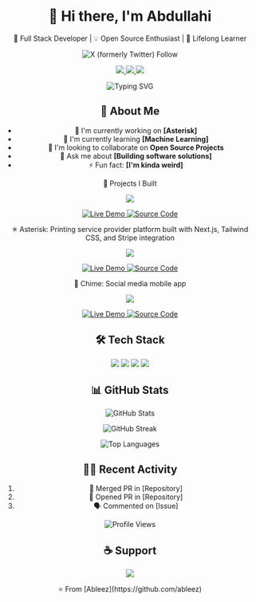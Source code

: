 <!-- Header Banner -->
<div align="center">
  <h1>👋 Hi there, I'm Abdullahi</h1>
  <p>🚀 Full Stack Developer | 💡 Open Source Enthusiast | 🌱 Lifelong Learner</p>
</div>


<div align="center"><div align="center">
  <img alt="X (formerly Twitter) Follow" src="https://img.shields.io/twitter/follow/ableez">
</div>

<!-- Social Links -->
<p align="center">
  <a href="https://linkedin.com/in/abdullahi-ahmed-700b371a7/">
    <img src="https://img.shields.io/badge/LinkedIn-0077B5?style=for-the-badge&logo=linkedin&logoColor=white" />
  </a>
  <a href="https://twitter.com/ableezz">
    <img src="https://img.shields.io/badge/Twitter-1DA1F2?style=for-the-badge&logo=twitter&logoColor=white" />
  </a>
  <a href="https://dev.to/ableez">
    <img src="https://img.shields.io/badge/dev.to-0A0A0A?style=for-the-badge&logo=devdotto&logoColor=white" />
  </a>
</p>

<!-- Animated Typing -->
<p align="center">
  <img src="https://readme-typing-svg.herokuapp.com?font=Fira+Code&pause=1000&color=2196F3&center=true&width=435&lines=Building+awesome+web+applications;Contributing+to+open+source;Learning+new+technologies" alt="Typing SVG" />
</p>

<!-- About Me Section -->
## 🧐 About Me
- 🔭 I'm currently working on **[Asterisk]**
- 🌱 I'm currently learning **[Machine Learning]**
- 👯 I'm looking to collaborate on **Open Source Projects**
- 💬 Ask me about **[Building software solutions]**
- ⚡ Fun fact: **[I'm kinda weird]**

🚀 Projects I Built
<div align="center">
  <!-- Project 1 -->
  <a href="https://github.com/ableez/scribe">
    <img src="https://github-readme-stats.vercel.app/api/pin/?username=ableez&repo=project-1&theme=radical" />
  </a>
  <p>
    <a href="https://myscribe.vercel.app">
      <img src="https://img.shields.io/badge/Live_Demo-000000?style=for-the-badge&logo=vercel&logoColor=white" alt="Live Demo" />
    </a>
    <a href="https://github.com/ableez/scribe">
      <img src="https://img.shields.io/badge/Source_Code-181717?style=for-the-badge&logo=github&logoColor=white" alt="Source Code" />
    </a>
  </p>
  <p>✳ Asterisk: Printing service provider platform built with Next.js, Tailwind CSS, and Stripe integration</p>
  <!-- Project 2 -->
  <a href="https://github.com/ableez/asterisk">
    <img src="https://github-readme-stats.vercel.app/api/pin/?username=yourusername&repo=project-2&theme=radical" />
  </a>
  <p>
    <a href="https://asterisk_da.netlify.app">
      <img src="https://img.shields.io/badge/Live_Demo-00C7B7?style=for-the-badge&logo=netlify&logoColor=white" alt="Live Demo" />
    </a>
    <a href="https://github.com/ableez/asterisk">
      <img src="https://img.shields.io/badge/Source_Code-181717?style=for-the-badge&logo=github&logoColor=white" alt="Source Code" />
    </a>
  </p>
  <p>📱 Chime: Social media mobile app</p>
  <!-- Project 3 -->
  <a href="https://github.com/ableez/chime">
    <img src="https://github-readme-stats.vercel.app/api/pin/?username=yourusername&repo=project-3&theme=radical" />
  </a>
  <p>
    <a href="https://github.com/ableez/chime">
      <img src="https://img.shields.io/badge/Live_Demo-430098?style=for-the-badge&logo=heroku&logoColor=white" alt="Live Demo" />
    </a>
    <a href="https://github.com/ableez/chime">
      <img src="https://img.shields.io/badge/Source_Code-181717?style=for-the-badge&logo=github&logoColor=white" alt="Source Code" />
    </a>
  </p>
</div>
<!-- Rest of the previous content remains the same -->

<!-- Tech Stack -->
## 🛠️ Tech Stack
<p align="center">
  <img src="https://img.shields.io/badge/TypeScript-007ACC?style=for-the-badge&logo=typescript&logoColor=white" />
  <img src="https://img.shields.io/badge/React-20232A?style=for-the-badge&logo=react&logoColor=61DAFB" />
  <img src="https://img.shields.io/badge/Node.js-43853D?style=for-the-badge&logo=node.js&logoColor=white" />
  <img src="https://img.shields.io/badge/Python-14354C?style=for-the-badge&logo=python&logoColor=white" />
</p>

<!-- GitHub Stats -->
## 📊 GitHub Stats
<p align="center">
  <img src="https://github-readme-stats.vercel.app/api?username=ableez&show_icons=true&theme=radical" alt="GitHub Stats" />
</p>

<!-- Streak Stats -->
<p align="center">
  <img src="https://github-readme-streak-stats.herokuapp.com/?user=ableez&theme=radical" alt="GitHub Streak" />
</p>

<!-- Top Languages -->
<p align="center">
  <img src="https://github-readme-stats.vercel.app/api/top-langs/?username=ableez&layout=compact&theme=radical" alt="Top Languages" />
</p>

<!-- Recent Activity -->
## 🏃‍♂️ Recent Activity
<!--START_SECTION:activity-->
1. 🎉 Merged PR in [Repository]
2. 💪 Opened PR in [Repository]
3. 🗣 Commented on [Issue]
<!--END_SECTION:activity-->

<!-- Profile Views Counter -->
<p align="center">
  <img src="https://komarev.com/ghpvc/?username=yourusername&color=blueviolet" alt="Profile Views" />
</p>

<!-- Support -->
## ☕ Support
<p align="center">
  <a href="https://www.buymeacoffee.com/ableez">
    <img src="https://img.shields.io/badge/Buy_Me_A_Coffee-FFDD00?style=for-the-badge&logo=buy-me-a-coffee&logoColor=black" />
  </a>
</p>

<!-- Footer -->
<p align="center">⭐️ From [Ableez](https://github.com/ableez)</p>
